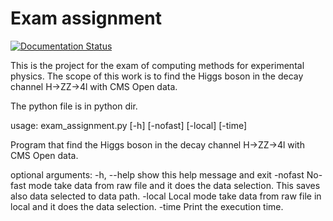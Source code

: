 # Exam assignment
[![Documentation Status](https://readthedocs.org/projects/cmepda20-giovanni/badge/?version=latest)](https://cmepda20-giovanni.readthedocs.io/en/latest/?badge=latest)

This is the project for the exam of computing methods for experimental physics. The scope of this work is to find the Higgs boson in the decay channel H->ZZ->4l with CMS Open data.

The python file is in python dir.

usage: exam_assignment.py [-h] [-nofast] [-local] [-time]

Program that find the Higgs boson in the decay channel H->ZZ->4l with CMS Open data.

optional arguments:
  -h, --help  show this help message and exit
  -nofast     No-fast mode take data from raw file and it does the data selection. This saves also data selected to
              data path.
  -local      Local mode take data from raw file in local and it does the data selection.
  -time       Print the execution time.
